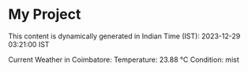 # My Project

This content is dynamically generated in Indian Time (IST): 2023-12-29 03:21:00 IST


Current Weather in Coimbatore:
Temperature: 23.88 °C
Condition: mist
